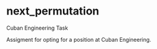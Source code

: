 # next_permutation
Cuban Engineering Task

Assigment for opting for a position at Cuban Engineering.
